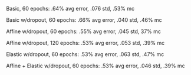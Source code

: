 Basic, 60 epochs: .64% avg error, .076 std, .53% mc

Basic w/dropout, 60 epochs: .66% avg error, .040 std, .46% mc

Affine w/dropout, 60 epochs: .55% avg error, .045 std, 37% mc

Affine w/dropout, 120 epochs: .53% avg error, .053 std, .39% mc

Elastic w/dropout, 60 epochs: .53% avg error, .063 std, .47% mc

Affine + Elastic w/dropout, 60 epochs: .53% avg error, .046 std, .39% mc